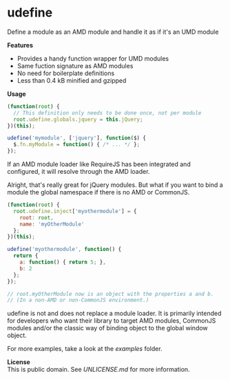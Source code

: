 udefine
=======

Define a module as an AMD module and handle it as if it's an UMD module

**Features**  
* Provides a handy function wrapper for UMD modules
* Same fuction signature as AMD modules
* No need for boilerplate definitions
* Less than 0.4 kB minified and gzipped

**Usage**  
```javascript
(function(root) {
  // This definition only needs to be done once, not per module
  root.udefine.globals.jquery = this.jQuery;
})(this);

udefine('mymodule', ['jquery'], function($) {
  $.fn.myModule = function() { /* ... */ };
});
```

If an AMD module loader like RequireJS has been integrated and configured, 
it will resolve through the AMD loader.


Alright, that's really great for jQuery modules. But what if you want to bind
a module the global namespace if there is no AMD or CommonJS.

```javascript
(function(root) {
  root.udefine.inject['myothermodule'] = {
    root: root,
    name: 'myOtherModule'
  };
})(this);

udefine('myothermodule', function() {
  return {
    a: function() { return 5; },
    b: 2
  };
});

// root.myOtherModule now is an object with the properties a and b.
// (In a non-AMD or non-CommonJS environment.)
```


udefine is not and does not replace a module loader. It is primarily intended for
developers who want their library to target AMD modules, CommonJS modules and/or
the classic way of binding object to the global window object.

For more examples, take a look at the *examples* folder.

**License**  
This is public domain. See *UNLICENSE.md* for more information.
